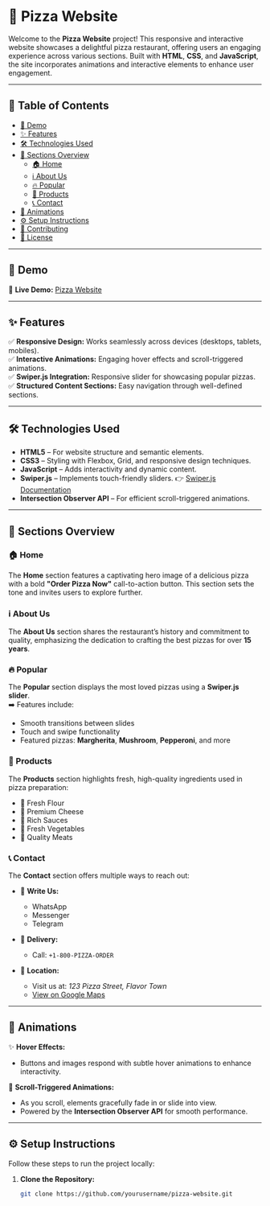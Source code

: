 # 🍕 Pizza Website

Welcome to the **Pizza Website** project! This responsive and interactive website showcases a delightful pizza restaurant, offering users an engaging experience across various sections. Built with **HTML**, **CSS**, and **JavaScript**, the site incorporates animations and interactive elements to enhance user engagement.

---

## 📍 Table of Contents

- [🚀 Demo](#-demo)
- [✨ Features](#-features)
- [🛠️ Technologies Used](#-technologies-used)
- [📄 Sections Overview](#-sections-overview)
  - [🏠 Home](#-home)
  - [ℹ️ About Us](#-about-us)
  - [🔥 Popular](#-popular)
  - [🍕 Products](#-products)
  - [📞 Contact](#-contact)
- [🎨 Animations](#-animations)
- [⚙️ Setup Instructions](#-setup-instructions)
- [🤝 Contributing](#-contributing)
- [📄 License](#-license)

---

## 🚀 Demo

🔗 **Live Demo:** [Pizza Website](https://pizza-website-peach.vercel.app/)  

---

## ✨ Features

✅ **Responsive Design:** Works seamlessly across devices (desktops, tablets, mobiles).  
✅ **Interactive Animations:** Engaging hover effects and scroll-triggered animations.  
✅ **Swiper.js Integration:** Responsive slider for showcasing popular pizzas.  
✅ **Structured Content Sections:** Easy navigation through well-defined sections.  

---

## 🛠️ Technologies Used

- **HTML5** – For website structure and semantic elements.  
- **CSS3** – Styling with Flexbox, Grid, and responsive design techniques.  
- **JavaScript** – Adds interactivity and dynamic content.  
- **Swiper.js** – Implements touch-friendly sliders. 👉 [Swiper.js Documentation](https://swiperjs.com/get-started)  
- **Intersection Observer API** – For efficient scroll-triggered animations.  

---

## 📄 Sections Overview

### 🏠 Home

The **Home** section features a captivating hero image of a delicious pizza with a bold **"Order Pizza Now"** call-to-action button. This section sets the tone and invites users to explore further.  

### ℹ️ About Us

The **About Us** section shares the restaurant’s history and commitment to quality, emphasizing the dedication to crafting the best pizzas for over **15 years**.  

### 🔥 Popular

The **Popular** section displays the most loved pizzas using a **Swiper.js slider**.  
➡️ Features include:  
- Smooth transitions between slides  
- Touch and swipe functionality  
- Featured pizzas: **Margherita**, **Mushroom**, **Pepperoni**, and more  

### 🍕 Products

The **Products** section highlights fresh, high-quality ingredients used in pizza preparation:  
- 🌾 Fresh Flour  
- 🧀 Premium Cheese  
- 🍅 Rich Sauces  
- 🥦 Fresh Vegetables  
- 🍖 Quality Meats  

### 📞 Contact

The **Contact** section offers multiple ways to reach out:  

- 📩 **Write Us:**  
  - WhatsApp  
  - Messenger  
  - Telegram  

- 🚚 **Delivery:**  
  - Call: `+1-800-PIZZA-ORDER`  

- 📍 **Location:**  
  - Visit us at: *123 Pizza Street, Flavor Town*  
  - [View on Google Maps](https://www.google.com/maps)  

---

## 🎨 Animations

✨ **Hover Effects:**  
- Buttons and images respond with subtle hover animations to enhance interactivity.  

🎢 **Scroll-Triggered Animations:**  
- As you scroll, elements gracefully fade in or slide into view.  
- Powered by the **Intersection Observer API** for smooth performance.  

---

## ⚙️ Setup Instructions

Follow these steps to run the project locally:

1. **Clone the Repository:**

   ```bash
   git clone https://github.com/yourusername/pizza-website.git
